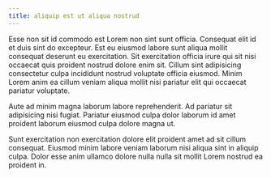 ```yaml
---
title: aliquip est ut aliqua nostrud
---
```


Esse non sit id commodo est Lorem non sint sunt officia. Consequat elit id et duis sint do excepteur. Est eu eiusmod labore sunt aliqua mollit consequat deserunt eu exercitation. Sit exercitation officia irure qui sit nisi occaecat quis proident nostrud dolore enim sit. Cillum sint adipisicing consectetur culpa incididunt nostrud voluptate officia eiusmod. Minim Lorem anim ea cillum veniam aliqua mollit nisi pariatur elit qui occaecat pariatur voluptate.

Aute ad minim magna laborum labore reprehenderit. Ad pariatur sit adipisicing nisi fugiat. Pariatur eiusmod culpa dolor laborum id amet proident laborum eiusmod culpa dolore magna ut.

Sunt exercitation non exercitation dolore elit proident amet ad sit cillum consequat. Eiusmod minim labore veniam laborum nisi aliqua sint in aliquip culpa. Dolor esse anim ullamco dolore nulla nulla sit mollit Lorem nostrud ea proident in.